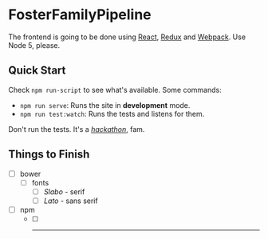# FosterFamilyPipeline

The frontend is going to be done using [React][1], [Redux][2] and [Webpack][3].
Use Node 5, please.

## Quick Start

Check `npm run-script` to see what's available. Some commands:

  * `npm run serve`: Runs the site in **development** mode.
  * `npm run test:watch`: Runs the tests and listens for them.

Don't run the tests. It's a [*hackathon*][4], fam. 

## Things to Finish

  * [ ] bower
    * [ ] fonts
      * [ ] *Slabo* - serif
      * [ ] *Lato* - sans serif
  * [ ] npm
    * [ ] ----

[1]: http://facebook.github.io/react/
[2]: http://redux.js.org/
[3]: https://webpack.github.io/
[4]: https://duckduckgo.com/?q=hackathon&t=canonical&ia=about
